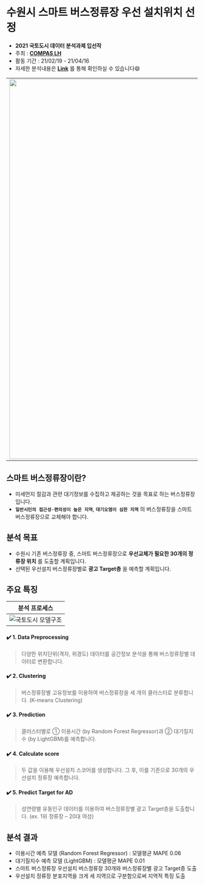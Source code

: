 # 수원시 스마트 버스정류장 우선 설치위치 선정  

* **2021 국토도시 데이터 분석과제 입선작**  
* 주최 : **[COMPAS LH](https://compas.lh.or.kr/)**
* 활동 기간 : 21/02/19 - 21/04/16  
* 자세한 분석내용은 **[Link](https://github.com/hrlee113/Suwon-Smart-Bus-Station/blob/main/Results/%EB%B0%9C%ED%91%9C%EC%9E%90%EB%A3%8C_%EC%B2%AD%EC%B6%9C%EC%96%B4%EB%9E%8C.pdf)** 를 통해 확인하실 수 있습니다😄

<table>
  <tr>
    <td align="left"><img src="https://user-images.githubusercontent.com/54944069/114996339-b2376a00-9ed9-11eb-8026-fb8224884324.PNG" width="1000px" alt=""/></a></td>
  </tr>
</table>

## 스마트 버스정류장이란? ##
* 미세먼지 절감과 관련 대기정보를 수집하고 제공하는 것을 목표로 하는 버스정류장입니다.
* **`일반시민의 접근성·편의성이 높은 지역`**, **`대기오염이 심한 지역`** 의 버스정류장을 스마트 버스정류장으로 교체해야 합니다.

## 분석 목표 ##
* 수원시 기존 버스정류장 중, 스마트 버스정류장으로 **우선교체가 필요한 30개의 정류장 위치** 를 도출할 계획입니다.
* 선택된 우선설치 버스정류장별로 **광고 Target층** 을 예측할 계획입니다.

## 주요 특징 ##  

|분석 프로세스
| :-: |
|![국토도시 모델구조](https://user-images.githubusercontent.com/54944069/115835638-72c8ca80-a451-11eb-898a-c18b27a90011.PNG)|
  
#### ✔️ 1. Data Preprocessing   
> 다양한 위치단위(격자, 위경도) 데이터를 공간정보 분석을 통해 버스정류장별 데이터로 변환합니다.  
#### ✔️ 2. Clustering  
> 버스정류장별 고유정보를 이용하여 버스정류장을 세 개의 클러스터로 분류합니다. (K-means Clustering)  
#### ✔️ 3. Prediction
> 클러스터별로 ① 이용시간 (by Random Forest Regressor)과  ② 대기질지수 (by LightGBM)를 예측합니다.   
#### ✔️ 4. Calculate score  
> 두 값을 이용해 우선설치 스코어를 생성합니다. 그 후, 이를 기준으로 30개의 우선설치 정류장 예측합니다.  
#### ✔️ 5. Predict Target for AD  
> 성연령별 유동인구 데이터를 이용하여 버스정류장별 광고 Target층을 도출합니다. (ex. 1위 정류장 – 20대 여성)


## 분석 결과 ##
* 이용시간 예측 모델 (Random Forest Regressor) : 모델평균 MAPE 0.06  
* 대기질지수 예측 모델 (LightGBM) : 모델평균 MAPE 0.01
* 스마트 버스정류장 우선설치 버스정류장 30개와 버스정류장별 광고 Target층 도출
* 우선설치 정류장 분포지역을 크게 세 지역으로 구분함으로써 지역적 특징 도출  




